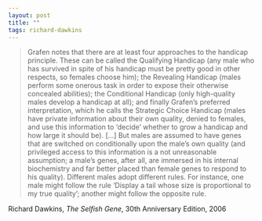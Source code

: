 ```yaml
---
layout: post
title: ""
tags: richard-dawkins
---
```


> Grafen notes that there are at least four approaches to the handicap principle. These can be called the Qualifying Handicap (any male who has survived in spite of his handicap must be pretty good in other respects, so females choose him); the Revealing Handicap (males perform some onerous task in order to expose their otherwise concealed abilities); the Conditional Handicap (only high-quality males develop a handicap at all); and finally Grafen’s preferred interpretation, which he calls the Strategic Choice Handicap (males have private information about their own quality, denied to females, and use this information to ‘decide’ whether to grow a handicap and how large it should be). [...] But males are assumed to have genes that are switched on conditionally upon the male’s own quality (and privileged access to this information is a not unreasonable assumption; a male’s genes, after all, are immersed in his internal biochemistry and far better placed than female genes to respond to his quality). Different males adopt different rules. For instance, one male might follow the rule ‘Display a tail whose size is proportional to my true quality’; another might follow the opposite rule.

Richard Dawkins, _The Selfish Gene_, 30th Anniversary Edition, 2006
